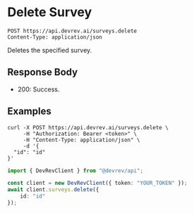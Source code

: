 # Delete Survey

```http
POST https://api.devrev.ai/surveys.delete
Content-Type: application/json
```

Deletes the specified survey.



## Response Body

- 200: Success.

## Examples

```shell
curl -X POST https://api.devrev.ai/surveys.delete \
     -H "Authorization: Bearer <token>" \
     -H "Content-Type: application/json" \
     -d '{
  "id": "id"
}'
```

```typescript
import { DevRevClient } from "@devrev/api";

const client = new DevRevClient({ token: "YOUR_TOKEN" });
await client.surveys.delete({
    id: "id"
});

```